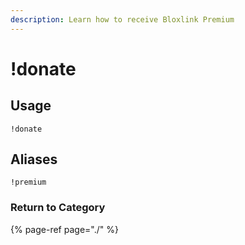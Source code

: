 ```yaml
---
description: Learn how to receive Bloxlink Premium
---
```


# !donate

## Usage

```text
!donate
```

## Aliases

```text
!premium
```

### Return to Category

{% page-ref page="./" %}

